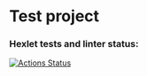 # Test project

### Hexlet tests and linter status:
[![Actions Status](https://github.com/corsicanec82/python-project-lvl1/workflows/hexlet-check/badge.svg)](https://github.com/corsicanec82/python-project-lvl1/actions)

